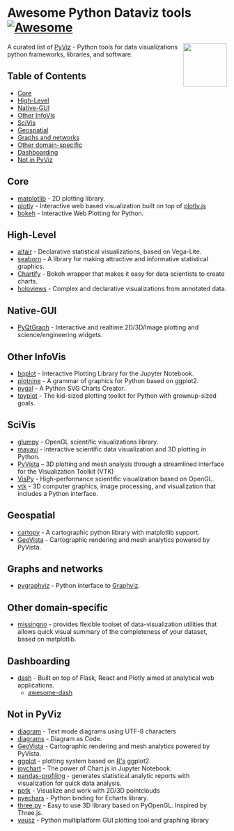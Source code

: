 # Awesome Python Dataviz tools [![Awesome](https://cdn.rawgit.com/sindresorhus/awesome/d7305f38d29fed78fa85652e3a63e154dd8e8829/media/badge.svg)](https://github.com/sindresorhus/awesome)

[<img src="https://pyviz.org/_static/logo.png" align="right" width="100">](https://pyviz.org/)

A curated list of [PyViz](https://pyviz.org/tools.html) - Python tools for data visualizations python frameworks, libraries, and software.

## Table of Contents

<!-- START doctoc generated TOC please keep comment here to allow auto update -->
<!-- DON'T EDIT THIS SECTION, INSTEAD RE-RUN doctoc TO UPDATE -->

- [Core](#core)
- [High-Level](#high-level)
- [Native-GUI](#native-gui)
- [Other InfoVis](#other-infovis)
- [SciVis](#scivis)
- [Geospatial](#geospatial)
- [Graphs and networks](#graphs-and-networks)
- [Other domain-specific](#other-domain-specific)
- [Dashboarding](#dashboarding)
- [Not in PyViz](#not-in-pyviz)

<!-- END doctoc generated TOC please keep comment here to allow auto update -->

## Core

- [matplotlib](https://matplotlib.org/) - 2D plotting library.
- [plotly](https://plot.ly/python/) - Interactive web based visualization built on top of [plotly.js](https://github.com/plotly/plotly.js)
- [bokeh](https://bokeh.pydata.org/en/latest/) - Interactive Web Plotting for Python.

## High-Level

- [altair](https://altair-viz.github.io/) - Declarative statistical visualizations, based on Vega-Lite.
- [seaborn](https://seaborn.pydata.org/) - A library for making attractive and informative statistical graphics.
- [Chartify](https://github.com/spotify/chartify) - Bokeh wrapper that makes it easy for data scientists to create charts.
- [holoviews](https://holoviews.org/) - Complex and declarative visualizations from annotated data.

## Native-GUI

- [PyQtGraph](https://www.pyqtgraph.org/) - Interactive and realtime 2D/3D/Image plotting and science/engineering widgets.

## Other InfoVis

- [bqplot](https://github.com/bloomberg/bqplot) - Interactive Plotting Library for the Jupyter Notebook.
- [plotnine](https://github.com/has2k1/plotnine) - A grammar of graphics for Python based on ggplot2.
- [pygal](http://www.pygal.org/en/latest/) - A Python SVG Charts Creator.
- [toyplot](https://toyplot.readthedocs.io/en/stable/) - The kid-sized plotting toolkit for Python with grownup-sized goals.

## SciVis

- [glumpy](https://github.com/glumpy/glumpy) - OpenGL scientific visualizations library.
- [mayavi](https://docs.enthought.com/mayavi/mayavi/) - interactive scientific data visualization and 3D plotting in Python.
- [PyVista](https://github.com/pyvista/pyvista) – 3D plotting and mesh analysis through a streamlined interface for the Visualization Toolkit (VTK)
- [VisPy](https://vispy.org/) - High-performance scientific visualization based on OpenGL.
- [vtk](https://www.vtk.org/) - 3D computer graphics, image processing, and visualization that includes a Python interface.

## Geospatial

- [cartopy](https://github.com/SciTools/cartopy) - A cartographic python library with matplotlib support.
- [GeoVista](https://github.com/bjlittle/geovista) - Cartographic rendering and mesh analytics powered by PyVista.

## Graphs and networks

- [pygraphviz](https://pypi.org/project/pygraphviz/) - Python interface to [Graphviz](http://www.graphviz.org/).

## Other domain-specific

- [missingno](https://github.com/ResidentMario/missingno) - provides flexible toolset of data-visualization utilities that allows quick visual summary of the completeness of your dataset, based on matplotlib.

## Dashboarding

- [dash](https://plot.ly/products/dash/) - Built on top of Flask, React and Plotly aimed at analytical web applications.
  - [awesome-dash](https://github.com/Acrotrend/awesome-dash)

## Not in PyViz

- [diagram](https://github.com/tehmaze/diagram) - Text mode diagrams using UTF-8 characters
- [diagrams](https://github.com/mingrammer/diagrams) - Diagram as Code.
- [GeoVista](https://github.com/bjlittle/geovista) - Cartographic rendering and mesh analytics powered by PyVista.
- [ggplot](https://github.com/yhat/ggpy) - plotting system based on [R's](#r-tools) ggplot2.
- [ipychart](https://github.com/nicohlr/ipychart) - The power of Chart.js in Jupyter Notebook.
- [pandas-profiling](https://github.com/pandas-profiling/pandas-profiling) - generates statistical analytic reports with visualization for quick data analysis.
- [pptk](https://github.com/heremaps/pptk) - Visualize and work with 2D/3D pointclouds
- [pyechars](https://github.com/pyecharts/pyecharts) - Python binding for Echarts library.
- [three.py](https://github.com/stemkoski/three.py/) - Easy to use 3D library based on PyOpenGL. Inspired by Three.js.
- [veusz](https://veusz.github.io/) - Python multiplatform GUI plotting tool and graphing library
